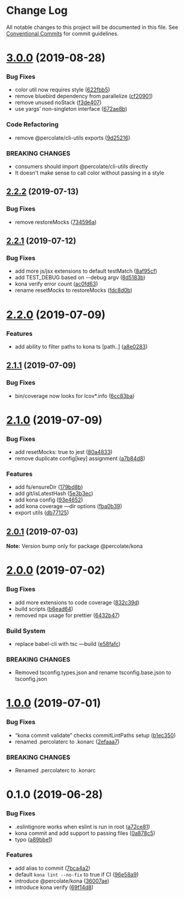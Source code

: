 # Change Log

All notable changes to this project will be documented in this file.
See [Conventional Commits](https://conventionalcommits.org) for commit guidelines.

# [3.0.0](https://github.com/percolate/blend/tree/master/pkgs/kona/compare/@percolate/kona@2.2.2...@percolate/kona@3.0.0) (2019-08-28)


### Bug Fixes

* color util now requires style ([622fbb5](https://github.com/percolate/blend/tree/master/pkgs/kona/commit/622fbb5))
* remove bluebird dependency from parallelize ([cf20901](https://github.com/percolate/blend/tree/master/pkgs/kona/commit/cf20901))
* remove unused noStack ([f3de407](https://github.com/percolate/blend/tree/master/pkgs/kona/commit/f3de407))
* use yargs’ non-singleton interface ([672ae8b](https://github.com/percolate/blend/tree/master/pkgs/kona/commit/672ae8b))


### Code Refactoring

* remove @percolate/cli-utils exports ([9d25216](https://github.com/percolate/blend/tree/master/pkgs/kona/commit/9d25216))


### BREAKING CHANGES

* consumers should import @percolate/cli-utils directly
* It doesn't make sense to call color without passing in a style





## [2.2.2](https://github.com/percolate/blend/tree/master/pkgs/kona/compare/@percolate/kona@2.2.1...@percolate/kona@2.2.2) (2019-07-13)


### Bug Fixes

* remove restoreMocks ([734596a](https://github.com/percolate/blend/tree/master/pkgs/kona/commit/734596a))





## [2.2.1](https://github.com/percolate/blend/tree/master/pkgs/kona/compare/@percolate/kona@2.2.0...@percolate/kona@2.2.1) (2019-07-12)


### Bug Fixes

* add more js/jsx extensions to default testMatch ([8af95cf](https://github.com/percolate/blend/tree/master/pkgs/kona/commit/8af95cf))
* add TEST_DEBUG based on --debug argv ([8d5183b](https://github.com/percolate/blend/tree/master/pkgs/kona/commit/8d5183b))
* kona verify error count ([ac0fd63](https://github.com/percolate/blend/tree/master/pkgs/kona/commit/ac0fd63))
* rename resetMocks to restoreMocks ([fdc8d0b](https://github.com/percolate/blend/tree/master/pkgs/kona/commit/fdc8d0b))





# [2.2.0](https://github.com/percolate/blend/tree/master/pkgs/kona/compare/@percolate/kona@2.1.1...@percolate/kona@2.2.0) (2019-07-09)


### Features

* add ability to filter paths to kona ts [path..] ([a8e0283](https://github.com/percolate/blend/tree/master/pkgs/kona/commit/a8e0283))





## [2.1.1](https://github.com/percolate/blend/tree/master/pkgs/kona/compare/@percolate/kona@2.1.0...@percolate/kona@2.1.1) (2019-07-09)


### Bug Fixes

* bin/coverage now looks for lcov*.info ([6cc83ba](https://github.com/percolate/blend/tree/master/pkgs/kona/commit/6cc83ba))





# [2.1.0](https://github.com/percolate/blend/tree/master/pkgs/kona/compare/@percolate/kona@2.0.1...@percolate/kona@2.1.0) (2019-07-09)


### Bug Fixes

* add resetMocks: true to jest ([80a4833](https://github.com/percolate/blend/tree/master/pkgs/kona/commit/80a4833))
* remove duplicate config[key] assignment ([a7b84d8](https://github.com/percolate/blend/tree/master/pkgs/kona/commit/a7b84d8))


### Features

* add fs/ensureDir ([179bd8b](https://github.com/percolate/blend/tree/master/pkgs/kona/commit/179bd8b))
* add git/isLatestHash ([5e3b3ec](https://github.com/percolate/blend/tree/master/pkgs/kona/commit/5e3b3ec))
* add kona config ([93e4652](https://github.com/percolate/blend/tree/master/pkgs/kona/commit/93e4652))
* add kona coverage —dir options ([fba0b39](https://github.com/percolate/blend/tree/master/pkgs/kona/commit/fba0b39))
* export utils ([db77125](https://github.com/percolate/blend/tree/master/pkgs/kona/commit/db77125))





## [2.0.1](https://github.com/percolate/blend/tree/master/pkgs/kona/compare/@percolate/kona@2.0.0...@percolate/kona@2.0.1) (2019-07-03)

**Note:** Version bump only for package @percolate/kona





# [2.0.0](https://github.com/percolate/blend/tree/master/pkgs/kona/compare/@percolate/kona@1.0.0...@percolate/kona@2.0.0) (2019-07-02)


### Bug Fixes

* add more extensions to code coverage ([832c39d](https://github.com/percolate/blend/tree/master/pkgs/kona/commit/832c39d))
* build scripts ([b6ead64](https://github.com/percolate/blend/tree/master/pkgs/kona/commit/b6ead64))
* removed npx usage for prettier ([6432b47](https://github.com/percolate/blend/tree/master/pkgs/kona/commit/6432b47))


### Build System

* replace babel-cli with tsc —build ([e58fafc](https://github.com/percolate/blend/tree/master/pkgs/kona/commit/e58fafc))


### BREAKING CHANGES

* Removed tsconfig.types.json and rename tsconfig.base.json to tsconfig.json





# [1.0.0](https://github.com/percolate/blend/tree/master/pkgs/kona/compare/@percolate/kona@0.1.0...@percolate/kona@1.0.0) (2019-07-01)


### Bug Fixes

* “kona commit validate” checks commitLintPaths setup ([b1ec350](https://github.com/percolate/blend/tree/master/pkgs/kona/commit/b1ec350))
* renamed .percolaterc to .konarc ([2efaaa7](https://github.com/percolate/blend/tree/master/pkgs/kona/commit/2efaaa7))


### BREAKING CHANGES

* Renamed .percolaterc to .konarc





# 0.1.0 (2019-06-28)


### Bug Fixes

* .eslintignore works when eslint is run in root ([a72ce81](https://github.com/percolate/blend/tree/master/pkgs/kona/commit/a72ce81))
* kona commit and add support to passing files ([0a878c5](https://github.com/percolate/blend/tree/master/pkgs/kona/commit/0a878c5))
* typo ([a89bbe1](https://github.com/percolate/blend/tree/master/pkgs/kona/commit/a89bbe1))


### Features

* add alias to commit ([7bca4a2](https://github.com/percolate/blend/tree/master/pkgs/kona/commit/7bca4a2))
* default `kona lint --no-fix` to true if CI ([96e58a9](https://github.com/percolate/blend/tree/master/pkgs/kona/commit/96e58a9))
* introduce @percolate/kona ([36007ae](https://github.com/percolate/blend/tree/master/pkgs/kona/commit/36007ae))
* introduce kona verify ([69f14d8](https://github.com/percolate/blend/tree/master/pkgs/kona/commit/69f14d8))
